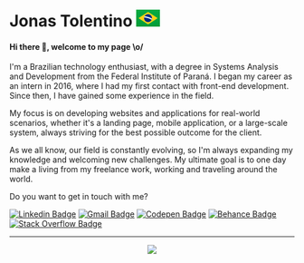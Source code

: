 # Jonas Tolentino <img src="https://raw.githubusercontent.com/jonasmarco/jonasmarco/main/BR.svg">

#### Hi there 👋, welcome to my page \o/

I'm a Brazilian technology enthusiast, with a degree in Systems Analysis and Development from the Federal Institute of Paraná. I began my career as an intern in 2016, where I had my first contact with front-end development. Since then, I have gained some experience in the field.

My focus is on developing websites and applications for real-world scenarios, whether it's a landing page, mobile application, or a large-scale system, always striving for the best possible outcome for the client.

As we all know, our field is constantly evolving, so I'm always expanding my knowledge and welcoming new challenges. My ultimate goal is to one day make a living from my freelance work, working and traveling around the world.

Do you want to get in touch with me?

[![Linkedin Badge](https://img.shields.io/badge/LinkedIn-0077B5?style=for-the-badge&logo=linkedin&logoColor=white&link=https://br.linkedin.com/in/jonastolentino/)](https://br.linkedin.com/in/jonasmarco/)
[![Gmail Badge](https://img.shields.io/badge/jonasmarco.ti@gmail.com-D14836?style=for-the-badge&logo=gmail&logoColor=white&link=mailto:jonasmarco.ti@gmail.com)](mailto:jonasmarco.ti@gmail.com)
[![Codepen Badge](https://img.shields.io/badge/Codepen-000000?style=for-the-badge&logo=codepen&logoColor=white&link=https://codepen.io/jonasmarco/)](https://codepen.io/jonasmarco/)
[![Behance Badge](https://img.shields.io/badge/-Behance-blue?style=for-the-badge&logo=behance&logoColor=white&link=https://www.behance.net/jonasmarco)](https://www.behance.net/jonasmarco)
[![Stack Overflow Badge](https://img.shields.io/badge/Stack_Overflow-FE7A16?style=for-the-badge&logo=stack-overflow&logoColor=white&link=https://stackoverflow.com/users/6582416/j-marco)](https://stackoverflow.com/users/6582416/j-marco)

____

<p align="center">
  <a href="https://github.com/anuraghazra/github-readme-stats"> 
    <img src="https://github-readme-stats.vercel.app/api?username=jonasmarco&&show_icons=true&theme=chartreuse-dark"/>
  </a>
</p>
